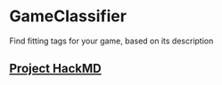 # GameClassifier
Find fitting tags for your game, based on its description

## [Project HackMD](https://hackmd.io/vwPnLpSrQzGLLLdzyfqvCw?view)
